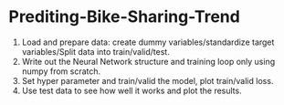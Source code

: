 # Prediting-Bike-Sharing-Trend
1. Load and prepare data: create dummy variables/standardize target variables/Split data into train/valid/test.
2. Write out the Neural Network structure and training loop only using numpy from scratch.
3. Set hyper parameter and train/valid the model, plot train/valid loss.
4. Use test data to see how well it works and plot the results.
